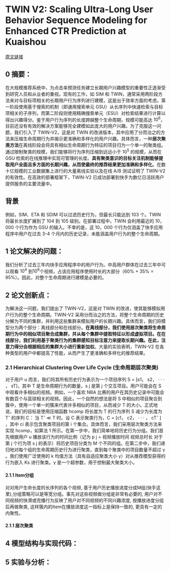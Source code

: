 # TWIN V2: Scaling Ultra-Long User Behavior Sequence Modeling for Enhanced CTR Prediction at Kuaishou
[原文链接]()
## 0 摘要：
在大规模推荐系统中，为点击率预测任务建立长期用户兴趣模型的重要性正逐渐受到研究人员和从业者的重视。现有的工作，如 SIM 和 TWIN，通常采用两阶段方法来对与目标项相关的长期用户行为序列进行建模，这是出于效率方面的考虑。第一阶段使用基于搜索的机制（即通用搜索单元 GSU）从长序列中快速检索与目标项相关的子序列，而第二阶段则使用精确搜索单元（ESU）对检索结果进行计算以得出兴趣得分。鉴于用户行为序列的长度跨越整个生命周期，规模可能高达 $10^6$，目前还没有有效的解决方案能够完全建模如此庞大的用户兴趣。为了克服这一问题，我们引入了 TWIN-V2，这是对 TWIN 的改进版本，其中应用了分而治之的方法来压缩生命周期行为并揭示更准确和多样化的用户兴趣。具体而言，一种**层次聚类方法**在离线阶段会将具有相似生命周期行为特征的项目归为一个单一的聚类组。通过限制聚类的规模，我们能够将行为序列压缩到远远小于 $10^5$ 的规模，从而在 GSU 检索的在线推理中实现可管理的长度。**具有聚类意识的目标关注机制能够提取用户全面且多方面的长期兴趣，从而使最终的推荐结果更加准确和多样化**。在数十亿规模的工业数据集上进行的大量离线实验以及在线 A/B 测试证明了 TWIN-V2 的有效性。在高效的部署框架下，TWIN-V2 已成功部署到快手为数亿日活跃用户提供服务的主要流量中。

## 背景
例如，SIM、ETA 和 SDIM 可以过滤历史行为，但最长只能达到 103 个。TWIN 将最长长度扩展到了 104 到 105 级别。在部署过程中，TWIN 会利用最近的 10，000 个行为作为 GSU 的输入。不幸的是，这 10，000 个行为仅涵盖了快手应用程序中用户在过去 3-4 个月内的历史记录，未能涵盖用户行为的整个生命周期。

## 1 论文解决的问题：
我们分析了过去三年内快手应用程序中的用户行为。中高用户群体在过去三年中可以观看 $10^4$ 到$10^6$个视频，占该应用程序使用时长的大部分（60% + 35% = 95%）。因此，对整个生命周期进行建模是必要的。

## 2 论文创新点：
为解决这一问题，我们提出了 TWIN-V2，这是对 TWIN 的改进，使其能够模拟用户行为的整个生命周期。TWIN-V2 采用分而治之的方法，将整个生命周期的历史分解为不同的集群，并利用这些集群来模拟用户的长期兴趣。具体而言，我们将模型分为两个部分：离线部分和在线部分。**在离线部分，我们使用层次聚类将生命周期行为中的相似项目聚合成集群，并从每个集群中提取特征以形成虚拟项目。在在线部分，我们利用基于聚类行为的集群感知目标注意力来提取长期兴趣。在此，注意力得分会根据相应的集群大小进行重新加权**。大量的实验表明，TWIN-V2 在各种类型的用户中都提高了性能，从而产生了更准确和多样化的推荐结果。

### 2.1 Hierarchical Clustering Over Life Cycle (生命周期层次聚类)
对于用户 u 而言，我们将其所有历史行为表示为一个项目序列 S = [s1， s2， · · · ， sT]，其中 T 是生命周期行为的数量，s j 是第 j 个交互项目。用户可能会在 S 中观看许多相似的视频。例如，一个喜欢 NBA 比赛的用户在其历史记录中可能会有数百个与篮球相关的视频。因此，一个自然的想法是将 S 中相似的项目聚合到簇中，使用一个单一的簇来代表许多相似的项目，从而减少 T 的大小。正式地说，我们的目标是使用压缩函数 hcomp 将长度为 T 的行为序列 S 减少为长度为 Tˆ 的序列 C：
当 Tˆ ≪ T 时。设 C 表示聚类行为，C = [c1， c2， · · · ， cTˆ ] ，其中 ci 表示包含聚类项目的第 i 个集合。具体而言，我们采用层次聚类方法来实现 hcomp，如算法 1 所示。在第一步中，我们简单地将历史行为分组。我们首先根据用户 u 播放该行为的时间比例（记为 p j = 视频播放时间 视频总时长 对于第 j 个行为项 s j 的表示）将历史项目分类为 M 个不同的组。在第二步中，我们递归地对每个组的生命周期历史行为进行聚类，直到每个聚类中的项目数量不超过 γ 。我们使用广泛使用的 k 均值方法（具有自适应聚类大小 γ）对从推荐模型获得的行为嵌入 Ks 进行聚类。γ 是一个超参数，用于控制最大聚类大小。
#### 2.1.1 Item分组
对对用户生命长度的长序列的各个视频, 基于用户历史播放进度分成M组(快手这里),分组策略可以是等宽分组。事先对这些视频做分组是非常有必要的, 用户对不同视频的快滑或完播行为反映了用户对不同视频的不同兴趣浓度, 按播放进度分组后再做聚类, 这样簇内的Item在播放进度这一指标上是保持一致的, 更具有一定的内聚性。
#### 2.1.1 层次聚类



## 4 模型结构与实现代码：


## 5 实验与分析：

<!--stackedit_data:
eyJoaXN0b3J5IjpbMTg3MDM1MTc2NywxMjQ3MTUxNDQ4LC05OD
M3MTA3OTIsODczOTE0MjYwLC02MjYzNDY1NjksLTIxOTA5OTg2
OSwtMTkxMDU5MDc0OCwtMjM1MzA1ODQ3LDE3MTgxNTQ0NzBdfQ
==
-->